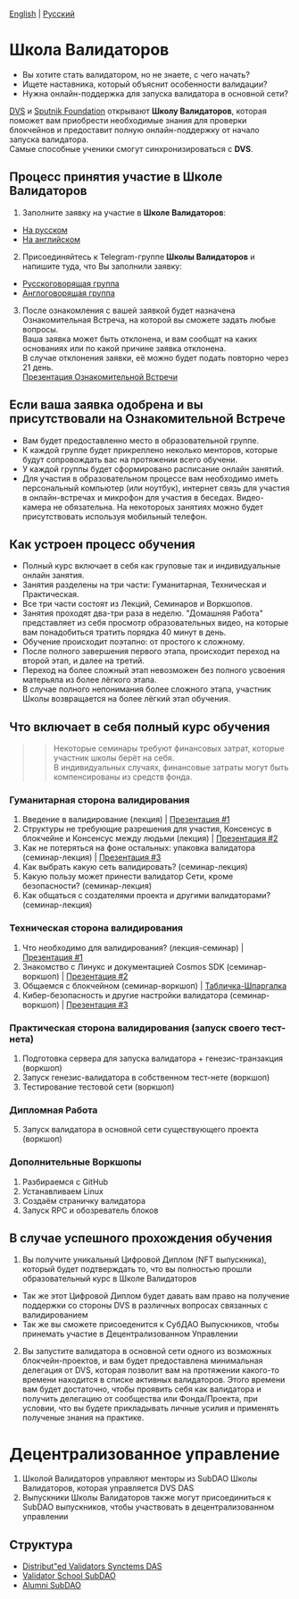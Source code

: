 [English](https://github.com/Distributed-Validators-Synctems/Validator-School/blob/main/README.md) | [Русский](https://github.com/Distributed-Validators-Synctems/Validator-School/blob/main/README_RUS.md) <br />

# Школа Валидаторов

- Вы хотите стать валидатором, но не знаете, с чего начать?
- Ищете наставника, который объяснит особенности валидации?
- Нужна онлайн-поддержка для запуска валидатора в основной сети?

[DVS](https://github.com/Distributed-Validators-Synctems/Self-Identity) и [Sputnik Foundation](https://github.com/Sputnik-Foundation/About-Sputnik-Foundation) открывают **Школу Валидаторов**, которая поможет вам приобрести необходимые знания для проверки блокчейнов и предоставит полную онлайн-поддержку от начало запуска валидатора. <br />
Самые способные ученики смогут синхронизироваться с **DVS**. <br />

## Процесс принятия участие в Школе Валидаторов

1. Заполните заявку на участие в **Школе Валидаторов**:
- [На русском](https://forms.gle/T3Zmn1iKmrqjFCKc7)
- [На английском](https://forms.gle/NYqUJbMXoUMB3hGGA)


2. Присоединяйтесь к Telegram-группе **Школы Валидаторов** и напишите туда, что Вы заполнили заявку:
- [Русскоговорящая группа](https://t.me/joinchat/GPwaOPPzQA04MzNi)
- [Англоговорящая группа](https://t.me/joinchat/hP6xVEGmwkU1NmVi)


3. После ознакомления с вашей заявкой будет назначена Ознакомительная Встреча, на которой вы сможете задать любые вопросы. <br />
Ваша заявка может быть отклонена, и вам сообщат на каких основаниях или по какой причине заявка отклонена. <br />
В случае отклонения заявки, её можно будет подать повторно через 21 день. <br /> 
[Презентация Ознакомительной Встречи](https://docs.google.com/presentation/d/1kbyAxn9DKUVtqJDF1w78w1QTN3H3XnPqk_VRWtnSWdk/edit?usp=sharing) <br /> 

## Если ваша заявка одобрена и вы присутствовали на Ознакомительной Встрече

- Вам будет предоставленно место в образовательной группе.
- К каждой группе будет прикреплено неколько менторов, которые будут сопровождать вас на протяжении всего обучени.
- У каждой группы будет сформировано расписание онлайн занятий.
- Для участия в образовательном процессе вам необходимо иметь персональный компьютер (или ноутбук), интернет связь для участия в онлайн-встречах и микрофон для участия в беседах. Видео-камера не обязательна. На некотороых занятиях можно будет присутствовать используя мобильный телефон.

## Как устроен процесс обучения

- Полный курс включает в себя как груповые так и индивидуальные онлайн занятия.
- Занятия разделены на три части: Гуманитарная, Техническая и Практическая.
- Все три части состоят из Лекций, Семинаров и Воркшопов.
- Занятия проходят два-три раза в неделю. "Домашняя Работа" представляет из себя просмотр образовательных видео, на которые вам понадобиться тратить порядка 40 минут в день. 
- Обучение происходит поэтапно: от простого к сложному.
- После полного завершения первого этапа, происходит переход на второй этап, и далее на третий.
- Переход на более сложный этап невозможен без полного усвоения матерьяла из более лёгкого этапа.
- В случае полного непонимания более сложного этапа, участник Школы возвращается на более лёгкий этап обучения.

## Что включает в себя полный курс обучения

>> Некоторые семинары требуют финансовых затрат, которые участник школы берёт на себя. <br />
>> В индивидуальных случаях, финансовые затраты могут быть компенсированы из средств фонда. <br />

### Гуманитарная сторона валидирования
1. Введение в валидирование (лекция) | [Презентация #1](https://docs.google.com/presentation/d/1klrjhkkdVW0ACZLPe3BvOqfi92toxEHPj6C1X8W8JiU/edit?usp=sharing)
2. Структуры не требующие разрешения для участия, Консенсус в блокчейне и Консенсус между людьми (лекция) | [Презентация #2](https://docs.google.com/presentation/d/1b_xpTiQxTNyiDZQx1SQ_zprsNqHeM5jwXR5hLNbl1o4/edit?usp=sharing)
3. Как не потеряться на фоне остальных: упаковка валидатора (семинар-лекция) | [Презентация #3](https://docs.google.com/presentation/d/1tJn1LfGO4fsUXPWucrfquVdl-_8MGikQC6QvN94Ict0/edit?usp=sharing)
4. Как выбрать какую сеть валидировать? (семинар-лекция)
5. Какую пользу может принести валидатор Сети, кроме безопасности? (семинар-лекция)
6. Как общаться с создателями проекта и другими валидаторами? (семинар-лекция)

### Техническая сторона валидирования
1. Что необходимо для валидирования? (лекция-семинар) | [Презентация #1](https://docs.google.com/presentation/d/1muPMzavtgY46UswY1hbi4VR7IdRLXV1z5L8VVlE0vvI/edit#slide=id.p)
2. Знакомство с Линукс и документацией Cosmos SDK (семинар-воркшоп) | [Презентация #2](https://docs.google.com/presentation/d/1Pe_OzRnH6LZAjLvADTuJMoUctI1DvSBOU667nNclCps/edit#slide=id.ge79b5f4f4b_0_654)
3. Общаемся с блокчейном (семинар-воркшоп) | [Табличка-Шпаргалка](https://docs.google.com/spreadsheets/d/1haiuoi_TS8iYhEa9F2satd1MeXigiWiD07pY9Ir6LK4/edit?usp=sharing)
4. Кибер-безопасность и другие настройки валидатора (семинар-воркшоп) | [Презентация #3](https://bit.ly/3jlwAfE)

### Практическая сторона валидирования (запуск своего тест-нета)
1. Подготовка сервера для запуска валидатора + генезис-транзакция (воркшоп)
2. Запуск генезис-валидатора в собственном тест-нете (воркшоп)
3. Тестирование тестовой сети (воркшоп)

### Дипломная Работа
5. Запуск валидатора в основной сети существующего проекта (воркшоп)

### Дополнительные Воркшопы 
1. Разбираемся с GitHub
2. Устанавливаем Linux
3. Создаём страничку валидатора
4. Запуск RPC и обозреватель блоков
 
## В случае успешного прохождения обучения

1. Вы получите уникальный Цифровой Диплом (NFT выпускника), который будет подтверждать то, что вы полностью прошли образовательный курс в Школе Валидаторов 
- Так же этот Цифровой Диплом будет давать вам право на получение поддержки со стороны DVS в различных вопросах связанных с валидированием
- Так же вы сможете присоеденится к СубДАО Выпускников, чтобы принемать участие в Децентрализованном Управлении

2. Вы запустите валидатора в основной сети одного из возможных блокчейн-проектов, и вам будет предоставлена минимальная делегация от DVS, которая позволит вам на протяжении какого-то времени находится в списке активных валидаторов. Этого времени вам будет достаточно, чтобы проявить себя как валидатора и получить делегацию от сообщества или Фонда/Проекта, при условии, что вы будете прикладывать личные усилия и применять полученые знания на практике. 

# Децентрализованное управление

1) Школой Валидаторов управляют менторы из SubDAO Школы Валидаторов, которая управляется DVS DAS
2) Выпускники Школы Валидаторов также могут присоединиться к SubDAO выпускников, чтобы участвовать в децентрализованном управлении

## Структура

- [Distribut"ed Validators Synctems DAS](https://daodao.zone/dao/juno1h69ky4da8pzauxf0gft7ke9k52vgtp9tjv04527zcfel0272c3qs33sc3j)
- [Validator School SubDAO](https://daodao.zone/dao/juno1pn54yshdvzjj87qaux8ev33twm4nuhcwyf0uefhcdk77v2jdpc5sgw5wrk)
- [Alumni SubDAO](https://daodao.zone/dao/juno1ucawzudwafclwsvycsgmjnprujznd6ark4guq5hs7yp74ld4079s4h4z0q)
